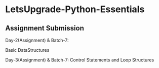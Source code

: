 # LetsUpgrade-Python-Essentials

## Assignment Submission
Day-2(Assignment) & Batch-7:

Basic DataStructures

Day-3(Assignment) & Batch-7:
Control Statements and Loop Structures

